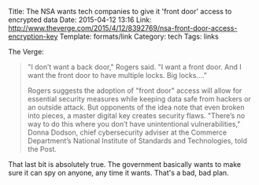 Title: The NSA wants tech companies to give it 'front door' access to encrypted data
Date: 2015-04-12 13:16
Link: http://www.theverge.com/2015/4/12/8392769/nsa-front-door-access-encryption-key
Template: formats/link
Category: tech
Tags: links

The Verge:

> "I don’t want a back door," Rogers said. "I want a front door. And I want the
> front door to have multiple locks. Big locks...."
> 
> Rogers suggests the adoption of "front door" access will allow for essential
> security measures while keeping data safe from hackers or an outside attack.
> But opponents of the idea note that even broken into pieces, a master digital
> key creates security flaws. "There’s no way to do this where you don’t have
> unintentional vulnerabilities," Donna Dodson, chief cyber­security adviser at
> the Commerce Department’s National Institute of Standards and Technologies,
> told the Post.

That last bit is absolutely true. The government basically wants to make sure it
can spy on anyone, any time it wants. That's a bad, bad plan.